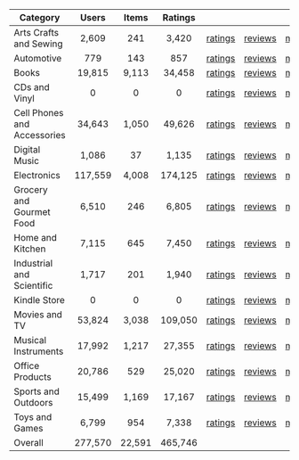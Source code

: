 | Category | Users | Items | Ratings |  |  |  | 
 |----------|:-----:|:-----:|:-----:|:-----:|:-----:|:-----:|
Arts Crafts and Sewing | 2,609 | 241 | 3,420 | [ratings](https://ciir.cs.umass.edu/downloads/XMarket/FULL/jp/Arts_Crafts_and_Sewing/ratings_jp_Arts_Crafts_and_Sewing.txt.gz) | [reviews](https://ciir.cs.umass.edu/downloads/XMarket/FULL/jp/Arts_Crafts_and_Sewing/reviews_jp_Arts_Crafts_and_Sewing.json.gz) | [metadata](https://ciir.cs.umass.edu/downloads/XMarket/FULL/jp/Arts_Crafts_and_Sewing/metadata_jp_Arts_Crafts_and_Sewing.json.gz) |  
Automotive | 779 | 143 | 857 | [ratings](https://ciir.cs.umass.edu/downloads/XMarket/FULL/jp/Automotive/ratings_jp_Automotive.txt.gz) | [reviews](https://ciir.cs.umass.edu/downloads/XMarket/FULL/jp/Automotive/reviews_jp_Automotive.json.gz) | [metadata](https://ciir.cs.umass.edu/downloads/XMarket/FULL/jp/Automotive/metadata_jp_Automotive.json.gz) |  
Books | 19,815 | 9,113 | 34,458 | [ratings](https://ciir.cs.umass.edu/downloads/XMarket/FULL/jp/Books/ratings_jp_Books.txt.gz) | [reviews](https://ciir.cs.umass.edu/downloads/XMarket/FULL/jp/Books/reviews_jp_Books.json.gz) | [metadata](https://ciir.cs.umass.edu/downloads/XMarket/FULL/jp/Books/metadata_jp_Books.json.gz) |  
CDs and Vinyl | 0 | 0 | 0 | [ratings](https://ciir.cs.umass.edu/downloads/XMarket/FULL/jp/CDs_and_Vinyl/ratings_jp_CDs_and_Vinyl.txt.gz) | [reviews](https://ciir.cs.umass.edu/downloads/XMarket/FULL/jp/CDs_and_Vinyl/reviews_jp_CDs_and_Vinyl.json.gz) | [metadata](https://ciir.cs.umass.edu/downloads/XMarket/FULL/jp/CDs_and_Vinyl/metadata_jp_CDs_and_Vinyl.json.gz) |  
Cell Phones and Accessories | 34,643 | 1,050 | 49,626 | [ratings](https://ciir.cs.umass.edu/downloads/XMarket/FULL/jp/Cell_Phones_and_Accessories/ratings_jp_Cell_Phones_and_Accessories.txt.gz) | [reviews](https://ciir.cs.umass.edu/downloads/XMarket/FULL/jp/Cell_Phones_and_Accessories/reviews_jp_Cell_Phones_and_Accessories.json.gz) | [metadata](https://ciir.cs.umass.edu/downloads/XMarket/FULL/jp/Cell_Phones_and_Accessories/metadata_jp_Cell_Phones_and_Accessories.json.gz) |  
Digital Music | 1,086 | 37 | 1,135 | [ratings](https://ciir.cs.umass.edu/downloads/XMarket/FULL/jp/Digital_Music/ratings_jp_Digital_Music.txt.gz) | [reviews](https://ciir.cs.umass.edu/downloads/XMarket/FULL/jp/Digital_Music/reviews_jp_Digital_Music.json.gz) | [metadata](https://ciir.cs.umass.edu/downloads/XMarket/FULL/jp/Digital_Music/metadata_jp_Digital_Music.json.gz) |  
Electronics | 117,559 | 4,008 | 174,125 | [ratings](https://ciir.cs.umass.edu/downloads/XMarket/FULL/jp/Electronics/ratings_jp_Electronics.txt.gz) | [reviews](https://ciir.cs.umass.edu/downloads/XMarket/FULL/jp/Electronics/reviews_jp_Electronics.json.gz) | [metadata](https://ciir.cs.umass.edu/downloads/XMarket/FULL/jp/Electronics/metadata_jp_Electronics.json.gz) |  
Grocery and Gourmet Food | 6,510 | 246 | 6,805 | [ratings](https://ciir.cs.umass.edu/downloads/XMarket/FULL/jp/Grocery_and_Gourmet_Food/ratings_jp_Grocery_and_Gourmet_Food.txt.gz) | [reviews](https://ciir.cs.umass.edu/downloads/XMarket/FULL/jp/Grocery_and_Gourmet_Food/reviews_jp_Grocery_and_Gourmet_Food.json.gz) | [metadata](https://ciir.cs.umass.edu/downloads/XMarket/FULL/jp/Grocery_and_Gourmet_Food/metadata_jp_Grocery_and_Gourmet_Food.json.gz) |  
Home and Kitchen | 7,115 | 645 | 7,450 | [ratings](https://ciir.cs.umass.edu/downloads/XMarket/FULL/jp/Home_and_Kitchen/ratings_jp_Home_and_Kitchen.txt.gz) | [reviews](https://ciir.cs.umass.edu/downloads/XMarket/FULL/jp/Home_and_Kitchen/reviews_jp_Home_and_Kitchen.json.gz) | [metadata](https://ciir.cs.umass.edu/downloads/XMarket/FULL/jp/Home_and_Kitchen/metadata_jp_Home_and_Kitchen.json.gz) |  
Industrial and Scientific | 1,717 | 201 | 1,940 | [ratings](https://ciir.cs.umass.edu/downloads/XMarket/FULL/jp/Industrial_and_Scientific/ratings_jp_Industrial_and_Scientific.txt.gz) | [reviews](https://ciir.cs.umass.edu/downloads/XMarket/FULL/jp/Industrial_and_Scientific/reviews_jp_Industrial_and_Scientific.json.gz) | [metadata](https://ciir.cs.umass.edu/downloads/XMarket/FULL/jp/Industrial_and_Scientific/metadata_jp_Industrial_and_Scientific.json.gz) |  
Kindle Store | 0 | 0 | 0 | [ratings](https://ciir.cs.umass.edu/downloads/XMarket/FULL/jp/Kindle_Store/ratings_jp_Kindle_Store.txt.gz) | [reviews](https://ciir.cs.umass.edu/downloads/XMarket/FULL/jp/Kindle_Store/reviews_jp_Kindle_Store.json.gz) | [metadata](https://ciir.cs.umass.edu/downloads/XMarket/FULL/jp/Kindle_Store/metadata_jp_Kindle_Store.json.gz) |  
Movies and TV | 53,824 | 3,038 | 109,050 | [ratings](https://ciir.cs.umass.edu/downloads/XMarket/FULL/jp/Movies_and_TV/ratings_jp_Movies_and_TV.txt.gz) | [reviews](https://ciir.cs.umass.edu/downloads/XMarket/FULL/jp/Movies_and_TV/reviews_jp_Movies_and_TV.json.gz) | [metadata](https://ciir.cs.umass.edu/downloads/XMarket/FULL/jp/Movies_and_TV/metadata_jp_Movies_and_TV.json.gz) |  
Musical Instruments | 17,992 | 1,217 | 27,355 | [ratings](https://ciir.cs.umass.edu/downloads/XMarket/FULL/jp/Musical_Instruments/ratings_jp_Musical_Instruments.txt.gz) | [reviews](https://ciir.cs.umass.edu/downloads/XMarket/FULL/jp/Musical_Instruments/reviews_jp_Musical_Instruments.json.gz) | [metadata](https://ciir.cs.umass.edu/downloads/XMarket/FULL/jp/Musical_Instruments/metadata_jp_Musical_Instruments.json.gz) |  
Office Products | 20,786 | 529 | 25,020 | [ratings](https://ciir.cs.umass.edu/downloads/XMarket/FULL/jp/Office_Products/ratings_jp_Office_Products.txt.gz) | [reviews](https://ciir.cs.umass.edu/downloads/XMarket/FULL/jp/Office_Products/reviews_jp_Office_Products.json.gz) | [metadata](https://ciir.cs.umass.edu/downloads/XMarket/FULL/jp/Office_Products/metadata_jp_Office_Products.json.gz) |  
Sports and Outdoors | 15,499 | 1,169 | 17,167 | [ratings](https://ciir.cs.umass.edu/downloads/XMarket/FULL/jp/Sports_and_Outdoors/ratings_jp_Sports_and_Outdoors.txt.gz) | [reviews](https://ciir.cs.umass.edu/downloads/XMarket/FULL/jp/Sports_and_Outdoors/reviews_jp_Sports_and_Outdoors.json.gz) | [metadata](https://ciir.cs.umass.edu/downloads/XMarket/FULL/jp/Sports_and_Outdoors/metadata_jp_Sports_and_Outdoors.json.gz) |  
Toys and Games | 6,799 | 954 | 7,338 | [ratings](https://ciir.cs.umass.edu/downloads/XMarket/FULL/jp/Toys_and_Games/ratings_jp_Toys_and_Games.txt.gz) | [reviews](https://ciir.cs.umass.edu/downloads/XMarket/FULL/jp/Toys_and_Games/reviews_jp_Toys_and_Games.json.gz) | [metadata](https://ciir.cs.umass.edu/downloads/XMarket/FULL/jp/Toys_and_Games/metadata_jp_Toys_and_Games.json.gz) |  
Overall | 277,570 | 22,591 | 465,746 |  |  |  |

